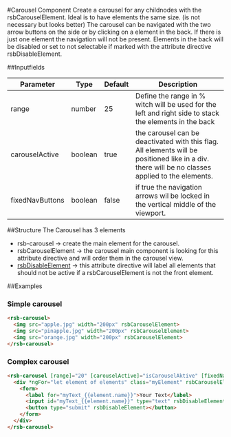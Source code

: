 #Carousel Component
Create a carousel for any childnodes with the rsbCarouselElement. Ideal is to have elements the same size. (is not necessary but looks better)
The carousel can be navigated with the two arrow buttons on the side or by clicking on a element in the back.
If there is just one element the navigation will not be present.
Elements in the back will be disabled or set to not selectable if marked with the attribute directive rsbDisableElement.

##Inputfields

| Parameter       | Type    | Default | Description                                                                                                                                       |
|-----------------|---------|---------|---------------------------------------------------------------------------------------------------------------------------------------------------|
| range           | number  | 25      | Define the range in % witch will be used for the left and right side to stack the elements in the back                                            |
| carouselActive  | boolean | true    | the carousel can be deactivated with this flag. All elements will be positioned like in a div. there will be no classes applied to the elements.  |
| fixedNavButtons | boolean | false   | if true the navigation arrows wil be locked in the vertical middle of the viewport.                                                               |

##Structure
The Carousel has 3 elements
* rsb-carousel -> create the main element for the carousel.
* rsbCarouselElement -> the carousel main component is looking for this attribute directive and will order them in the carousel view.
* [rsbDisableElement](../disable-element) -> this attribute directive will label all elements that should not be active if a rsbCarouselElement is not the front element.


##Examples
### Simple carousel
```html
<rsb-carousel>
  <img src="apple.jpg" width="200px" rsbCarouselElement>
  <img src="pinapple.jpg" width="200px" rsbCarouselElement>
  <img src="orange.jpg" width="200px" rsbCarouselElement>
</rsb-carousel>
```

### Complex carousel
```html
<rsb-carousel [range]="20" [carouselActive]="isCarouselAktive" [fixedNavButtons]="true">
  <div *ngFor="let element of elements" class="myElement" rsbCarouselElement>
    <form>
      <label for="myText_{{element.name}}">Your Text</label>
      <input id="myText_{{element.name}}" type="text" rsbDisableElement>
      <button type="submit" rsbDisableElement></button>
    </form>
  </div>
</rsb-carousel>
```




